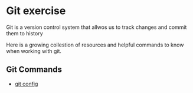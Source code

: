 # Git exercise

Git is a version control system that allwos us to track changes and commit them to history

Here is a growing collestion of resources and helpful commands to know when working with git.

## Git Commands
- [git config](./Commands/Config.md)